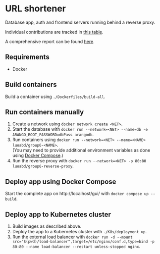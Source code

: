 # URL shortener
Database app, auth and frontend servers running behind a reverse proxy.

Individual contributions are tracked in [this table](./CONTRIB.csv).

A comprehensive report can be found [here](./REPORT.pdf).

## Requirements
* Docker

## Build containers
Build a container using `./Dockerfiles/build-all`.

## Run containers manually
1. Create a network using `docker network create <NET>`.
2. Start the database with `docker run --network=<NET> --name=db -e ARANGO_ROOT_PASSWORD=dbPass arangodb`.
3. Run containers using `docker run --network=<NET> --name=<NAME> luoabd/group6-<NAME>`.  
(You may need to provide additional environment variables as done using [Docker Compose](compose.yaml).)
4. Run the reverse proxy with `docker run --network=<NET> -p 80:80 luoabd/group6-reverse-proxy`.

## Deploy app using Docker Compose
Start the complete app on http://localhost/gui/ with `docker compose up --build`.

## Deploy app to Kubernetes cluster
1. Build images as described above.
2. Deploy the app to a Kubernetes cluster with `./K8s/deployment up`.
3. Run the external load balancer with `docker run -d --mount src="$(pwd)/load-balancer",target=/etc/nginx/conf.d,type=bind -p 80:80 --name load-balancer --restart unless-stopped nginx`.
